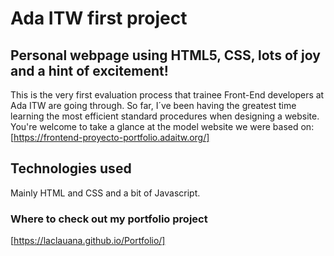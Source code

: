 # Ada ITW first project

## Personal webpage using HTML5, CSS, lots of joy and a hint of excitement!

This is the very first evaluation process that trainee Front-End developers at Ada ITW are going through. So far, I´ve been having the greatest time learning the most efficient standard procedures when designing a website.
You're welcome to take a glance at the model website we were based on:
[https://frontend-proyecto-portfolio.adaitw.org/]

## Technologies used

Mainly HTML and CSS and a bit of Javascript.

### Where to check out my portfolio project

[https://laclauana.github.io/Portfolio/]
